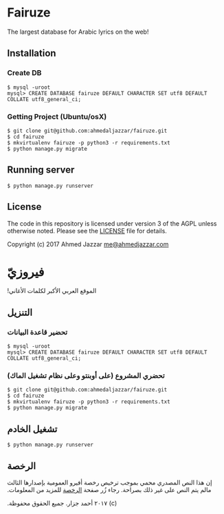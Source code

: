 # Fairuze
The largest database for Arabic lyrics on the web!

## Installation
### Create DB
```shell
$ mysql -uroot 
mysql> CREATE DATABASE fairuze DEFAULT CHARACTER SET utf8 DEFAULT COLLATE utf8_general_ci;
```

### Getting Project (Ubuntu/osX)
```shell
$ git clone git@github.com:ahmedaljazzar/fairuze.git 
$ cd fairuze
$ mkvirtualenv fairuze -p python3 -r requirements.txt
$ python manage.py migrate
```

## Running server
```shell
$ python manage.py runserver 
```

## License
The code in this repository is licensed under version 3 of the AGPL unless otherwise noted. Please see the [LICENSE](https://github.com/ahmedaljazzar/fairuze/blob/master/LICENSE) file for details.

Copyright (c) 2017 Ahmed Jazzar <me@ahmedjazzar.com>




# فيروزيّ
الموقع العربي الأكبر لكلمات الأغاني!‏

## التنزيل
### تحضير قاعدة البيانات
```shell
$ mysql -uroot 
mysql> CREATE DATABASE fairuze DEFAULT CHARACTER SET utf8 DEFAULT COLLATE utf8_general_ci;
```

### تحضري المشروع (على أوبنتو وعلى نظام تشغيل الماك)‏
```shell
$ git clone git@github.com:ahmedaljazzar/fairuze.git 
$ cd fairuze
$ mkvirtualenv fairuze -p python3 -r requirements.txt
$ python manage.py migrate
```

## تشغيل الخادم
```shell
$ python manage.py runserver 
```
## الرخصة

إن هذا النص المصدري محمي بموجب ترخيص رخصة أفيرو العمومية بإصدارها الثالث مالم يتم النص على غير ذلك بصراحة. رجاء زُر صفحة [الرخصة](https://github.com/ahmedaljazzar/fairuze/blob/master/LICENSE) للمزيد من المعلومات.‏

٢٠١٧ أحمد جزار. جميع الحقوق محفوظة.‏ (c) 
